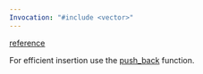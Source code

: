 ```yaml
---
Invocation: "#include <vector>"
---
```

[reference](https://cplusplus.com/reference/vector/vector)

For efficient insertion use the [push_back](https://cplusplus.com/vector::push_back) function.
